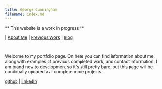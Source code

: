 ```yaml
---
title: George Cunningham
filename: index.md
---
```


** This website is a work in progress **

| [About Me](aboutMe) | [Previous Work](previousWork) | [Blog](blog)

<br/>

Welcome to my portfolio page. On here you can find information about me, along with examples of previous completed work, and contact information. I am brand new to development so it's still pretty bare, but this page will be continually updated as I complete more projects.

[github](https://github.com/geocunn) | [linkedIn](https://linkedin.com/in/geocunn)
